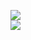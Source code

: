 [![](https://img.shields.io/badge/Made%20With-Github%20Spray-lightgrey.svg?style=for-the-badge&logo=github)](https://github.com/Annihil/github-spray#22384)  
[![](https://i.imgur.com/2DrTn0Z.gif)](https://github.com/Annihil/github-spray)